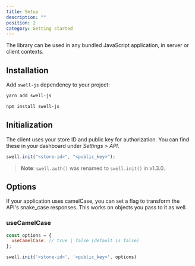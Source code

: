 ```yaml
---
title: Setup
description: ""
position: 2
category: Getting started
---
```


The library can be used in any bundled JavaScript application, in server or client contexts.

## Installation

Add `swell-js` dependency to your project:

<code-group>
  <code-block label="Yarn" active>

```bash
yarn add swell-js
```

  </code-block>
  <code-block label="NPM">

```bash
npm install swell-js
```

  </code-block>
</code-group>

## Initialization

The client uses your store ID and public key for authorization. You can find these in your dashboard under _Settings > API_.

```javascript
swell.init("<store-id>", "<public_key>");
```

> **Note**: `swell.auth()` was renamed to `swell.init()` in v1.3.0.

## Options

If your application uses camelCase, you can set a flag to transform the API's snake_case responses. This works on objects you pass to it as well.

### useCamelCase

```javascript
const options = {
  useCamelCase: // true | false (default is false)
};

swell.init('<store-id>', '<public_key>', options)
```
